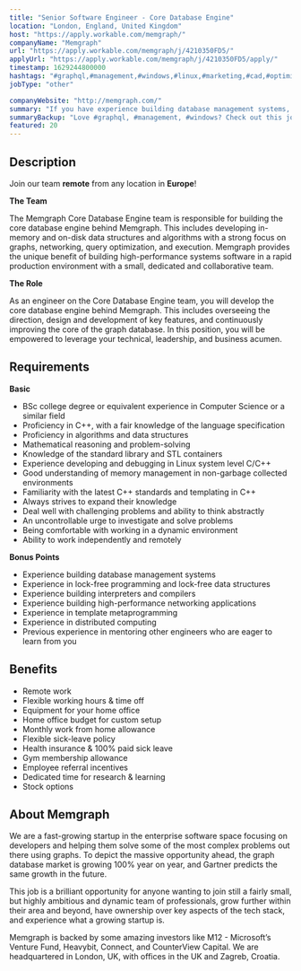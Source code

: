 ```yaml
---
title: "Senior Software Engineer - Core Database Engine"
location: "London, England, United Kingdom"
host: "https://apply.workable.com/memgraph/"
companyName: "Memgraph"
url: "https://apply.workable.com/memgraph/j/4210350FD5/"
applyUrl: "https://apply.workable.com/memgraph/j/4210350FD5/apply/"
timestamp: 1629244800000
hashtags: "#graphql,#management,#windows,#linux,#marketing,#cad,#optimization,#ui/ux,#monitoring"
jobType: "other"

companyWebsite: "http://memgraph.com/"
summary: "If you have experience building database management systems, Memgraph has a job opening for a senior software engineer"
summaryBackup: "Love #graphql, #management, #windows? Check out this job post!"
featured: 20
---
```


## Description

Join our team **remote** from any location in **Europe**!

**The Team**

The Memgraph Core Database Engine team is responsible for building the core database engine behind Memgraph. This includes developing in-memory and on-disk data structures and algorithms with a strong focus on graphs, networking, query optimization, and execution. Memgraph provides the unique benefit of building high-performance systems software in a rapid production environment with a small, dedicated and collaborative team.

**The Role**

As an engineer on the Core Database Engine team, you will develop the core database engine behind Memgraph. This includes overseeing the direction, design and development of key features, and continuously improving the core of the graph database. In this position, you will be empowered to leverage your technical, leadership, and business acumen.

## Requirements

**Basic**

*   BSc college degree or equivalent experience in Computer Science or a similar field
*   Proficiency in C++, with a fair knowledge of the language specification
*   Proficiency in algorithms and data structures
*   Mathematical reasoning and problem-solving
*   Knowledge of the standard library and STL containers
*   Experience developing and debugging in Linux system level C/C++
*   Good understanding of memory management in non-garbage collected environments
*   Familiarity with the latest C++ standards and templating in C++
*   Always strives to expand their knowledge
*   Deal well with challenging problems and ability to think abstractly
*   An uncontrollable urge to investigate and solve problems
*   Being comfortable with working in a dynamic environment
*   Ability to work independently and remotely

**Bonus Points**

*   Experience building database management systems
*   Experience in lock-free programming and lock-free data structures
*   Experience building interpreters and compilers
*   Experience building high-performance networking applications
*   Experience in template metaprogramming
*   Experience in distributed computing
*   Previous experience in mentoring other engineers who are eager to learn from you

## Benefits

*   Remote work
*   Flexible working hours & time off
*   Equipment for your home office
*   Home office budget for custom setup
*   Monthly work from home allowance
*   Flexible sick-leave policy
*   Health insurance & 100% paid sick leave
*   Gym membership allowance
*   Employee referral incentives
*   Dedicated time for research & learning
*   Stock options

## About Memgraph

We are a fast-growing startup in the enterprise software space focusing on developers and helping them solve some of the most complex problems out there using graphs. To depict the massive opportunity ahead, the graph database market is growing 100% year on year, and Gartner predicts the same growth in the future.

This job is a brilliant opportunity for anyone wanting to join still a fairly small, but highly ambitious and dynamic team of professionals, grow further within their area and beyond, have ownership over key aspects of the tech stack, and experience what a growing startup is.

Memgraph is backed by some amazing investors like M12 - Microsoft’s Venture Fund, Heavybit, Connect, and CounterView Capital. We are headquartered in London, UK, with offices in the UK and Zagreb, Croatia.
